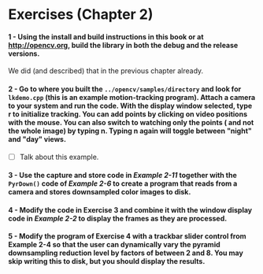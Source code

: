 Exercises (Chapter 2)
===

#### 1 - Using the install and build instructions in this book or at http://opencv.org, build the library in both the debug and the release versions.
We did (and described) that in the previous chapter already.

#### 2 - Go to where you built the `../opencv/samples/directory` and look for `lkdemo.cpp` (this is an example motion-tracking program). Attach a camera to your system and run the code. With the display window selected, type **r** to initialize tracking. You can add points by clicking on video positions with the mouse. You can also switch to watching only the points ( and not the whole image) by typing **n**. Typing **n** again will toggle between "night" and "day" views.
- [ ] Talk about this example.

#### 3 - Use the capture and store code in *Example 2-11* together with the `PyrDown()` code of *Example 2-6* to create a program that reads from a camera and stores downsampled color images to disk.

#### 4 - Modify the code in Exercise 3 and combine it with the window display code in *Example 2-2* to display the frames as they are processed.

#### 5 - Modify the program of Exercise 4 with a trackbar slider control from Example 2-4 so that the user can dynamically vary the pyramid downsampling reduction level by factors of between 2 and 8. You may skip writing this to disk, but you should display the results.
